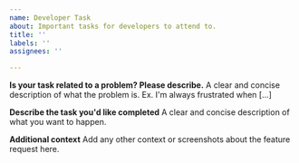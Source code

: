 ```yaml
---
name: Developer Task
about: Important tasks for developers to attend to.
title: ''
labels: ''
assignees: ''

---
```


**Is your task related to a problem? Please describe.**
A clear and concise description of what the problem is. Ex. I'm always frustrated when [...]

**Describe the task you'd like completed**
A clear and concise description of what you want to happen.

**Additional context**
Add any other context or screenshots about the feature request here.
